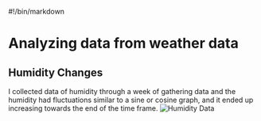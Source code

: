 #!/bin/markdown

# Analyzing data from weather data

## Humidity Changes
I collected data of humidity through a week of gathering data and the humidity had fluctuations similar to a sine or cosine graph, and it ended up increasing towards the end of the time frame.
![Humidity Data]











<!--- Image References -->
[Humidity Data]:https://nishalnepal.s3.amazonaws.com/Weather_Project_Stuff/humidity_graph.png "Humidity Data"

